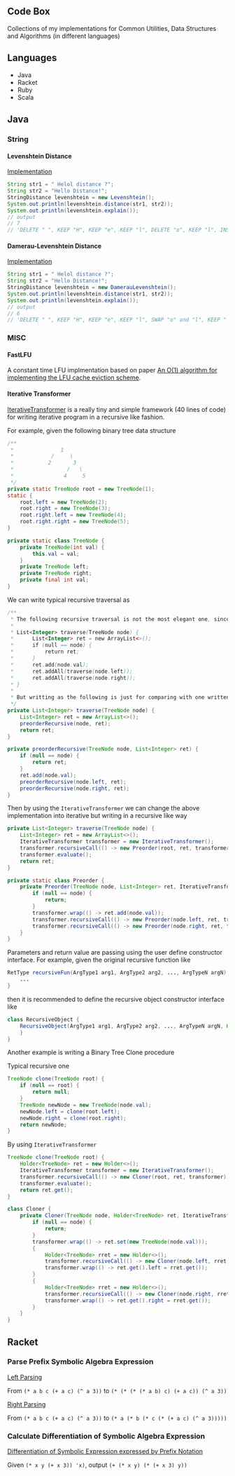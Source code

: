 Code Box
--
Collections of my implementations for Common Utilities, Data Structures and Algorithms (in different languages)

## Languages
* Java
* Racket
* Ruby
* Scala

## Java

### String

#### Levenshtein Distance
[Implementation](https://github.com/alanzplus/CodeBox/blob/master/java/algorithm-tool-box/src/main/java/org/zlambda/sandbox/algtoolbox/string/Levenshtein.java)
```java
String str1 = " Helol distance ?";
String str2 = "Hello Distance!";
StringDistance levenshtein = new Levenshtein();
System.out.println(levenshtein.distance(str1, str2));
System.out.println(levenshtein.explain());
// output
// 7
// 'DELETE " ", KEEP "H", KEEP "e", KEEP "l", DELETE "o", KEEP "l", INSERT "o", KEEP " ", REPLACE "d" BY "D", KEEP "i", KEEP "s", INSERT "t", KEEP "a", KEEP "n", KEEP "c", KEEP "e", REPLACE " " BY "!", DELETE "?"'
```

#### Damerau-Levenshtein Distance
[Implementation](https://github.com/alanzplus/CodeBox/blob/master/java/algorithm-tool-box/src/main/java/org/zlambda/sandbox/algtoolbox/string/DamerauLevenshtein.java)
```java
String str1 = " Helol distance ?";
String str2 = "Hello Distance!";
StringDistance levenshtein = new DamerauLevenshtein();
System.out.println(levenshtein.distance(str1, str2));
System.out.println(levenshtein.explain());
// output
// 6
// 'DELETE " ", KEEP "H", KEEP "e", KEEP "l", SWAP "o" and "l", KEEP " ", REPLACE "d" BY "D", KEEP "i", KEEP "s", INSERT "t", KEEP "a", KEEP "n", KEEP "c", KEEP "e", REPLACE " " BY "!", DELETE "?"'
```

### MISC

#### FastLFU
A constant time LFU implmentation based on paper [An O(1) algorithm for implementing the LFU cache eviction scheme](http://dhruvbird.com/lfu.pdf).

#### Iterative Transformer
[IterativeTransformer](https://github.com/alanzplus/codebox/blob/master/java/algorithm-tool-box/src/main/java/org/zlambda/sandbox/algtoolbox/IterativeTransformer.java) is a really tiny and simple framework (40 lines of code) for writing iterative program in a recursive like fashion.

For example, given the following binary tree data structure

```java
/**
 *               1
 *            /     \
 *           2       3
 *                 /   \
 *                4     5
 */
private static TreeNode root = new TreeNode(1);
static {
    root.left = new TreeNode(2);
    root.right = new TreeNode(3);
    root.right.left = new TreeNode(4);
    root.right.right = new TreeNode(5);
}

private static class TreeNode {
    private TreeNode(int val) {
        this.val = val;
    }
    private TreeNode left;
    private TreeNode right;
    private final int val;
}
```

We can write typical recursive traversal as

```java
/**
 * The following recursive traversal is not the most elegant one, since we can simplify two functions into one like
 *
 * List<Integer> traverse(TreeNode node) {
 *      List<Integer> ret = new ArrayList<>();
 *      if (null == node) {
 *          return ret;
 *      }
 *      ret.add(node.val);
 *      ret.addAll(traverse(node.left));
 *      ret.addAll(traverse(node.right));
 * }
 * 
 * But writting as the following is just for comparing with one written using the "RecursiveTransformer"
 */
private List<Integer> traverse(TreeNode node) {
    List<Integer> ret = new ArrayList<>();
    preorderRecursive(node, ret);
    return ret;
}

private preorderRecursive(TreeNode node, List<Integer> ret) {
    if (null == node) {
        return ret;
    }
    ret.add(node.val);
    preorderRecursive(node.left, ret);
    preorderRecursive(node.right, ret);
}
```

Then by using the `IterativeTransformer` we can change the above implementation into iterative but writing in a recursive like way

```java
private List<Integer> traverse(TreeNode node) {
    List<Integer> ret = new ArrayList<>();
    IterativeTransformer transformer = new IterativeTransformer();
    transformer.recursiveCall(() -> new Preorder(root, ret, transformer));
    transformer.evaluate();
    return ret;
}

private static class Preorder {
    private Preorder(TreeNode node, List<Integer> ret, IterativeTransformer transformer) {
        if (null == node) {
            return;
        }
        transformer.wrap(() -> ret.add(node.val));
        transformer.recursiveCall(() -> new Preorder(node.left, ret, transformer));
        transformer.recursiveCall(() -> new Preorder(node.right, ret, transformer));
    }
}
```

Parameters and return value are passing using the user define constructor interface. For example, given the original recursive function like

```java
RetType recursiveFun(ArgType1 arg1, ArgType2 arg2, ..., ArgTypeN argN) {
    ...
}
```

then it is recommended to define the recursive object constructor interface like

```java
class RecursiveObject {
    RecursiveObject(ArgType1 arg1, ArgType2 arg2, ..., ArgTypeN argN, Holder<RetType> ret) {
    }
}
```

Another example is writing a Binary Tree Clone procedure

Typical recursive one

```java
TreeNode clone(TreeNode root) {
    if (null == root) {
        return null;
    }
    TreeNode newNode = new TreeNode(node.val);
    newNode.left = clone(root.left);
    newNode.right = clone(root.right);
    return newNode;
}
```

By using `IterativeTransformer`

```java
TreeNode clone(TreeNode root) {
    Holder<TreeNode> ret = new Holder<>();
    IterativeTransformer transformer = new IterativeTransformer();
    transformer.recursiveCall(() -> new Cloner(root, ret, transformer));
    transformer.evaluate();
    return ret.get();
}

class Cloner {
    private Cloner(TreeNode node, Holder<TreeNode> ret, IterativeTransformer transformer) {
        if (null == node) {
            return;
        }
        transformer.wrap(() -> ret.set(new TreeNode(node.val)));
        {
            Holder<TreeNode> rret = new Holder<>();
            transformer.recursiveCall(() -> new Cloner(node.left, rret, transformer));
            transformer.wrap(() -> ret.get().left = rret.get());
        }
        {
            Holder<TreeNode> rret = new Holder<>();
            transformer.recursiveCall(() -> new Cloner(node.right, rret, transformer));
            transformer.wrap(() -> ret.get().right = rret.get());
        }
    }
}
```


## Racket

### Parse Prefix Symbolic Algebra Expression
[Left Parsing](https://github.com/alanzplus/codebox/blob/master/racket/algebra.rkt#L66)

From `(* a b c (+ a c) (^ a 3))` to `(* (* (* (* a b) c) (+ a c)) (^ a 3))`

[Right Parsing](https://github.com/alanzplus/codebox/blob/master/racket/algebra.rkt#L83)

From `(* a b c (+ a c) (^ a 3))` to `(* a (* b (* c (* (+ a c) (^ a 3)))))`

### Calculate Differentiation of Symbolic Algebra Expression

[Differentiation of Symbolic Expression expressed by Prefix Notation](https://github.com/alanzplus/codebox/blob/master/racket/algebra.rkt#L93)

Given `(* x y (+ x 3)) 'x)`, output `(+ (* x y) (* (+ x 3) y))`
